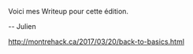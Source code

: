 Voici mes Writeup pour cette édition.

-- Julien

http://montrehack.ca/2017/03/20/back-to-basics.html
